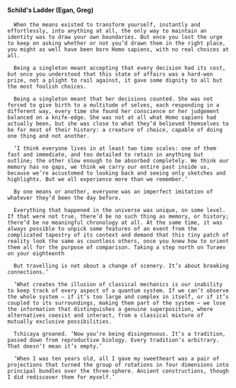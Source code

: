 #### Schild's Ladder (Egan, Greg)
      When the means existed to transform yourself, instantly and effortlessly, into anything at all, the only way to maintain an identity was to draw your own boundaries. But once you lost the urge to keep on asking whether or not you’d drawn them in the right place, you might as well have been born Homo sapiens, with no real choices at all.

      Being a singleton meant accepting that every decision had its cost, but once you understood that this state of affairs was a hard-won prize, not a plight to rail against, it gave some dignity to all but the most foolish choices.

      Being a singleton meant that her decisions counted. She was not forced to give birth to a multitude of selves, each responding in a different way, every time she found her conscience or her judgement balanced on a knife-edge. She was not at all what Homo sapiens had actually been, but she was close to what they’d believed themselves to be for most of their history: a creature of choice, capable of doing one thing and not another.

      ‘I think everyone lives in at least two time scales: one of them fast and immediate, and too detailed to retain in anything but outline; the other slow enough to be absorbed completely. We think our memory has no gaps, we think we carry our entire past inside us, because we’re accustomed to looking back and seeing only sketches and highlights. But we all experience more than we remember.’

      By one means or another, everyone was an imperfect imitation of whatever they’d been the day before.

      Everything that happened in the universe was unique, on some level. If that were not true, there’d be no such thing as memory, or history; there’d be no meaningful chronology at all. At the same time, it was always possible to unpick some features of an event from the complicated tapestry of its context and demand that this tiny patch of reality look the same as countless others, once you knew how to orient them all for the purpose of comparison. Taking a step north on Turaev on your eighteenth

      But travelling is not about a change of scenery. It’s about breaking connections.’

      ‘What creates the illusion of classical mechanics is our inability to keep track of every aspect of a quantum system. If we can’t observe the whole system – if it’s too large and complex in itself, or if it’s coupled to its surroundings, making them part of the system – we lose the information that distinguishes a genuine superposition, where alternatives coexist and interact, from a classical mixture of mutually exclusive possibilities.

      Tchicaya groaned. ‘Now you’re being disingenuous. It’s a tradition, passed down from reproductive biology. Every tradition’s arbitrary. That doesn’t mean it’s empty.’

      ‘When I was ten years old, all I gave my sweetheart was a pair of projections that turned the group of rotations in four dimensions into principal bundles over the three-sphere. Ancient constructions, though I did rediscover them for myself.’

